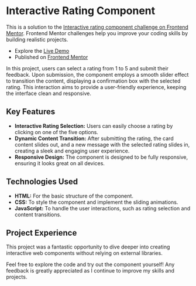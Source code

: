 # **Interactive Rating Component**

This is a solution to the [Interactive rating component challenge on Frontend Mentor](https://www.frontendmentor.io/challenges/interactive-rating-component-koxpeBUmI). Frontend Mentor challenges help you improve your coding skills by building realistic projects.

- Explore the [Live Demo](https://ionstici.github.io/interactive-rating-component)
- Published on [Frontend Mentor](https://www.frontendmentor.io/solutions/interactive-rating-component-EnkotiS3jo)

In this project, users can select a rating from 1 to 5 and submit their feedback. Upon submission, the component employs a smooth slider effect to transition the content, displaying a confirmation box with the selected rating. This interaction aims to provide a user-friendly experience, keeping the interface clean and responsive.

## Key Features

- **Interactive Rating Selection:** Users can easily choose a rating by clicking on one of the five options.
- **Dynamic Content Transition:** After submitting the rating, the card content slides out, and a new message with the selected rating slides in, creating a sleek and engaging user experience.
- **Responsive Design:** The component is designed to be fully responsive, ensuring it looks great on all devices.

## Technologies Used

- **HTML:** For the basic structure of the component.
- **CSS:** To style the component and implement the sliding animations.
- **JavaScript:** To handle the user interactions, such as rating selection and content transitions.

## Project Experience

This project was a fantastic opportunity to dive deeper into creating interactive web components without relying on external libraries.

Feel free to explore the code and try out the component yourself! Any feedback is greatly appreciated as I continue to improve my skills and projects.
